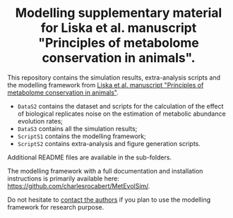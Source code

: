 <h1 align="center">Modelling supplementary material for Liska et al. manuscript "Principles of metabolome conservation in animals".</h1>

This repository contains the simulation results, extra-analysis scripts and the modelling framework from <a href="https://www.biorxiv.org/content/10.1101/2022.08.15.503737v1" target="_blank">Liska et al. manuscript "Principles of metabolome conservation in animals"</a>.
- `DataS2` contains the dataset and scripts for the calculation of the effect of biological replicates noise on the estimation of metabolic abundance evolution rates;
- `DataS3` contains all the simulation results;
- `ScriptS1` contains the modelling framework;
- `ScriptS2` contains extra-analysis and figure generation scripts.

Additional README files are available in the sub-folders.

The modelling framework with a full documentation and installation instructions is primarily available here: https://github.com/charlesrocabert/MetEvolSim/.

Do not hesitate to <a href="mailto:charles[DOT]rocabert[AT]hhu[DOT]de">contact the authors</a> if you plan to use the modelling framework for research purpose.
